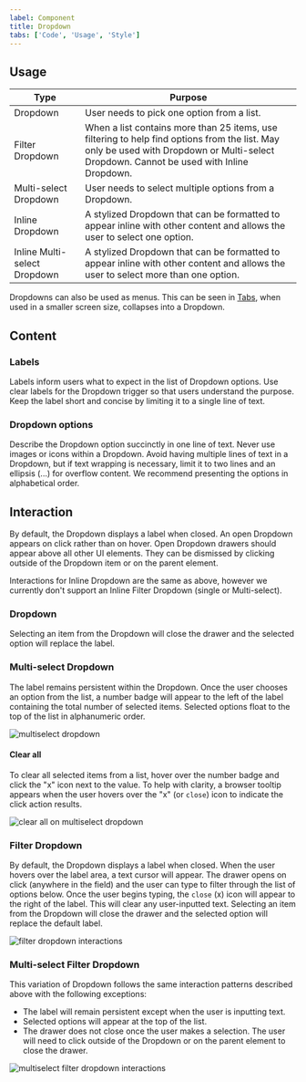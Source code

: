 ```yaml
---
label: Component
title: Dropdown
tabs: ['Code', 'Usage', 'Style']
---
```


## Usage
| Type        | Purpose                                        |
|-------------|------------------------------------------------|
| Dropdown    | User needs to pick one option from a list.  |
| Filter Dropdown | When a list contains more than 25 items, use filtering to help find options from the list. May only be used with Dropdown or Multi-select Dropdown. Cannot be used with Inline Dropdown.      |
| Multi-select Dropdown | User needs to select multiple options from a Dropdown.  |
| Inline Dropdown | A stylized Dropdown that can be formatted to appear inline with other content and allows the user to select one option.  |  
| Inline Multi-select Dropdown | A stylized Dropdown that can be formatted to appear inline with other content and allows the user to select more than one option.  |     

Dropdowns can also be used as menus. This can be seen in [Tabs](/components/tabs), when used in a smaller screen size, collapses into a Dropdown.

## Content
### Labels
Labels inform users what to expect in the list of Dropdown options. Use clear labels for the Dropdown trigger so that users understand the purpose. Keep the label short and concise by limiting it to a single line of text.

### Dropdown options
Describe the Dropdown option succinctly in one line of text. Never use images or icons within a Dropdown. Avoid having multiple lines of text in a Dropdown, but if text wrapping is necessary, limit it to two lines and an ellipsis (...) for overflow content. We recommend presenting the options in alphabetical order.

## Interaction
By default, the Dropdown displays a label when closed. An open Dropdown appears on click rather than on hover. Open Dropdown drawers should appear above all other UI elements. They can be dismissed by clicking outside of the Dropdown item or on the parent element.

Interactions for Inline Dropdown are the same as above, however we currently don't support an Inline Filter Dropdown (single or Multi-select).

### Dropdown
Selecting an item from the Dropdown will close the drawer and the selected option will replace the label.

### Multi-select Dropdown
The label remains persistent within the Dropdown. Once the user chooses an option from the list, a number badge will appear to the left of the label containing the total number of selected items. Selected options float to the top of the list in alphanumeric order.

![multiselect dropdown](images/dropdown-usage-1.png)


#### Clear all
To clear all selected items from a list, hover over the number badge and click the "x" icon next to the value. To help with clarity, a browser tooltip appears when the user hovers over the "x" (or `close`) icon to indicate the click action results.

![clear all on multiselect dropdown](images/dropdown-usage-2.png)

### Filter Dropdown
By default, the Dropdown displays a label when closed. When the user hovers over the label area, a text cursor will appear. The drawer opens on click (anywhere in the field) and the user can type to filter through the list of options below. Once the user begins typing, the `close` (x) icon will appear to the right of the label. This will clear any user-inputted text. Selecting an item from the Dropdown will close the drawer and the selected option will replace the default label.

![filter dropdown interactions](images/dropdown-usage-3.png)

### Multi-select Filter Dropdown
This variation of Dropdown follows the same interaction patterns described above with the following exceptions:

* The label will remain persistent except when the user is inputting text.
* Selected options will appear at the top of the list.
* The drawer does not close once the user makes a selection. The user will need to click outside of the Dropdown or on the parent element to close the drawer.

![multiselect filter dropdown interactions](images/dropdown-usage-4.png)
